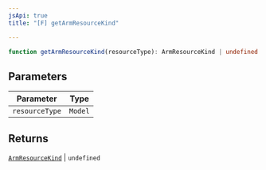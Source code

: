 ```yaml
---
jsApi: true
title: "[F] getArmResourceKind"

---
```

```ts
function getArmResourceKind(resourceType): ArmResourceKind | undefined
```

## Parameters

| Parameter | Type |
| ------ | ------ |
| `resourceType` | `Model` |

## Returns

[`ArmResourceKind`](../type-aliases/ArmResourceKind.md) \| `undefined`
